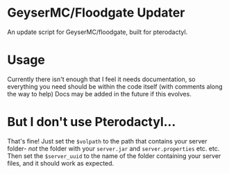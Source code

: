 # GeyserMC/Floodgate Updater

 An update script for GeyserMC/floodgate, built for pterodactyl.

 # Usage

 Currently there isn't enough that I feel it needs documentation, so everything you need should be within the code itself (with comments along the way to help)
 Docs may be added in the future if this evolves.

 # But I don't use Pterodactyl...

 That's fine! Just set the `$volpath` to the path that contains your server folder- *not* the folder with your `server.jar` and `server.properties` etc. etc. 
 Then set the `$server_uuid` to the name of the folder containing your server files, and it should work as expected.
